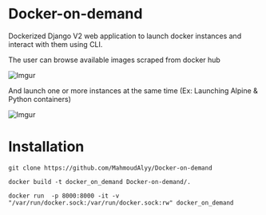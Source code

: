 # Docker-on-demand
Dockerized Django V2 web application to launch docker instances and interact with them using CLI.



The user can browse available images scraped from docker hub

![Imgur](https://i.imgur.com/sZETM12.png)



And launch one or more instances at the same time
(Ex: Launching Alpine & Python containers)

![Imgur](https://i.imgur.com/sYhiiIz.png)

# Installation

```
git clone https://github.com/MahmoudAlyy/Docker-on-demand
```
```
docker build -t docker_on_demand Docker-on-demand/.
````
```
docker run  -p 8000:8000 -it -v "/var/run/docker.sock:/var/run/docker.sock:rw" docker_on_demand
```
